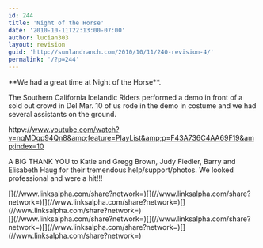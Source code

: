 ```yaml
---
id: 244
title: 'Night of the Horse'
date: '2010-10-11T22:13:00-07:00'
author: lucian303
layout: revision
guid: 'http://sunlandranch.com/2010/10/11/240-revision-4/'
permalink: '/?p=244'
---
```


<div>**We had a great time at Night of the Horse**.

The Southern California Icelandic Riders performed a demo in front of a sold out crowd in Del Mar. 10 of us rode in the demo in costume and we had several assistants on the ground.

httpv://www.youtube.com/watch?v=nqMDqp94Qn8&amp;feature=PlayList&amp;p=F43A736C4AA69F19&amp;index=10

A BIG THANK YOU to Katie and Gregg Brown, Judy Fiedler, Barry and Elisabeth Haug for their tremendous help/support/photos. We looked professional and were a hit!!!

</div><div class="linksalpha_container linksalpha_app_3" data-counters="1" data-size="regular" data-style="square" data-title="Night of the Horse" data-url="https://www.sunlandranch.com/?p=244">[](//www.linksalpha.com/share?network=)[](//www.linksalpha.com/share?network=)[](//www.linksalpha.com/share?network=)[](//www.linksalpha.com/share?network=)</div><div class="linksalpha_container linksalpha_app_7" data-position="" data-title="Night of the Horse" data-url="https://www.sunlandranch.com/?p=244">[](//www.linksalpha.com/share?network=)[](//www.linksalpha.com/share?network=)[](//www.linksalpha.com/share?network=)[](//www.linksalpha.com/share?network=)</div>